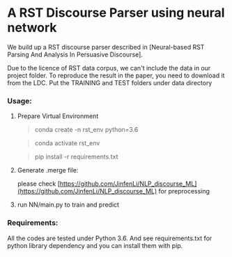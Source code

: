 # A RST Discourse Parser using neural network

We build up a RST discourse parser described in [Neural-based RST Parsing And Analysis In Persuasive Discourse]. 

Due to the licence of RST data corpus, we can't include the data in our project folder. To reproduce the result in the paper, you need to download it from the LDC. Put the TRAINING and TEST folders under data directory

### Usage:
1. Prepare Virtual Environment

    >conda create -n rst_env python=3.6
                                   
    >conda activate rst_env
                                   
    >pip install -r requirements.txt
                                                                                                                                                                                                                                                                                                                                                                                                                                                                                                                                                                                                                                                                                                                                                                                                                                                                                                                                                                                                                                                                                                                                                                                                                                                                                                                                                                                                                                                                                                                                                                                                                                                                                                                                                                                                                                                                                                                                                                                                       
2. Generate .merge file:

    please check [https://github.com/JinfenLi/NLP_discourse_ML](https://github.com/JinfenLi/NLP_discourse_ML) for preprocessing
    
3. run NN/main.py to train and predict

### Requirements:

All the codes are tested under Python 3.6. And see requirements.txt for python library dependency and you can install them with pip.


